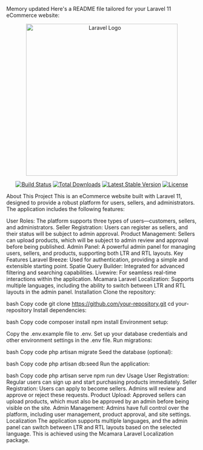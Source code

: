 
Memory updated
Here's a README file tailored for your Laravel 11 eCommerce website:

<p align="center"><a href="https://laravel.com" target="_blank"><img src="https://raw.githubusercontent.com/laravel/art/master/logo-lockup/5%20SVG/2%20CMYK/1%20Full%20Color/laravel-logolockup-cmyk-red.svg" width="400" alt="Laravel Logo"></a></p> <p align="center"> <a href="https://github.com/laravel/framework/actions"><img src="https://github.com/laravel/framework/workflows/tests/badge.svg" alt="Build Status"></a> <a href="https://packagist.org/packages/laravel/framework"><img src="https://img.shields.io/packagist/dt/laravel/framework" alt="Total Downloads"></a> <a href="https://packagist.org/packages/laravel/framework"><img src="https://img.shields.io/packagist/v/laravel/framework" alt="Latest Stable Version"></a> <a href="https://packagist.org/packages/laravel/framework"><img src="https://img.shields.io/packagist/l/laravel/framework" alt="License"></a> </p>
About This Project
This is an eCommerce website built with Laravel 11, designed to provide a robust platform for users, sellers, and administrators. The application includes the following features:

User Roles: The platform supports three types of users—customers, sellers, and administrators.
Seller Registration: Users can register as sellers, and their status will be subject to admin approval.
Product Management: Sellers can upload products, which will be subject to admin review and approval before being published.
Admin Panel: A powerful admin panel for managing users, sellers, and products, supporting both LTR and RTL layouts.
Key Features
Laravel Breeze: Used for authentication, providing a simple and extensible starting point.
Spatie Query Builder: Integrated for advanced filtering and searching capabilities.
Livewire: For seamless real-time interactions within the application.
Mcamara Laravel Localization: Supports multiple languages, including the ability to switch between LTR and RTL layouts in the admin panel.
Installation
Clone the repository:

bash
Copy code
git clone https://github.com/your-repository.git
cd your-repository
Install dependencies:

bash
Copy code
composer install
npm install
Environment setup:

Copy the .env.example file to .env.
Set up your database credentials and other environment settings in the .env file.
Run migrations:

bash
Copy code
php artisan migrate
Seed the database (optional):

bash
Copy code
php artisan db:seed
Run the application:

bash
Copy code
php artisan serve
npm run dev
Usage
User Registration: Regular users can sign up and start purchasing products immediately.
Seller Registration: Users can apply to become sellers. Admins will review and approve or reject these requests.
Product Upload: Approved sellers can upload products, which must also be approved by an admin before being visible on the site.
Admin Management: Admins have full control over the platform, including user management, product approval, and site settings.
Localization
The application supports multiple languages, and the admin panel can switch between LTR and RTL layouts based on the selected language. This is achieved using the Mcamara Laravel Localization package.
